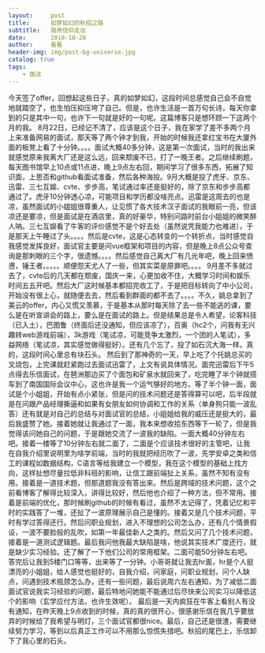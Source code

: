 ```yaml
---
layout:     post
title:      如梦如幻的秋招之路
subtitle:   路用信仰走出
date:       2018-10-20
author:     看看
header-img: img/post-bg-universe.jpg
catalog: true
tags:
    - 面试
---
```

   今天签了offer，回想起这些日子，真的如梦如幻，这段时间总感觉自己会不自觉地就踏空了，也生怕压抑压垮了自己。但是，也许生活是一首万句长诗，每天你拿到的只是其中一句，也许下一句就是好的一句呢。这篇博客只是想环顾一下这两个月的我。
   8月22日，已经记不清了，应该是这个日子，我在家学了差不多两个月上来准备网易的面试，那天等了两个钟才到我，开始的时候我还拿红宝书在大厦外面的板凳上看了十分钟。。。。面试大概40多分钟，这是第一次面试，当时的我出来就感觉原来我离大厂还是这么远，回来颓废不已，打了一晚王者。之后继续刷题，每天图书馆早上10点或11点进，晚上9点左右回，期间学习了很多东西，拓展了知识面，上思否和github看面试准备，然后各种海投。9月大概是投了虎牙、京东、迅雷、三七互娱、cvte、步步高，笔试通过率还是挺好的，除了京东和步步高都通过了。虎牙10分钟透心凉，可能项目和学历都没啥亮点。迅雷是这周去的也是凉，虽然面试的小姐姐很尊重人，让见惯了各大技术汉子面试的我眼前一亮，但该凉还是要凉，但是面试是在酒店里，真的好豪华，特别问路时前台小姐姐的微笑醉人呐。三七互娱看了牛客的评价感觉不是个好去处（虽然说凭我能力也难进），于是那天上午睡过了头。。。。然后是cvte，这是心态转变的一个转折点，当时感觉自我感觉发挥良好，面试官主要是问vue框架和项目的内容，但是晚上8点公众号查询是那刺眼的三个字，很遗憾。。。。然后感觉自己离大厂有几光年吧，晚上回来愤懑，锤王者。。。。。顺便怨天尤人了一些，但其实菜是原罪吧。。。。
   9月差不多就过去了，cvte后的几天都在颓废，国庆一来，心更加收不住，大概学习时间和娱乐时间五五开吧。然后大厂这时候基本都招完收工了，于是把目标转向了中小公司，开始没有很上心，就随便去去，然后看到群面的都不去了。。。。不久，姚总拿到了美云的offer，内心又慌又羡慕，于是基本从那时每天除了去一些不能逃的课，要么是在听宣讲会的路上，要么是在面试的路上。但是结果总是令人希望，论客科技（已入土），巴图鲁（终面后还没通知，但应该凉了），百奥（hc2个，问我有无兴趣转web游戏前端），3k游戏（笔试凉，可能竞争太激烈，一个团的人笔试），多益网络（笔试凉，其实感觉做得挺好）。还有几个忘了，投了如石沉大海一样。真的，这段时间心里总有块石头。
   然后到了那神奇的一天，早上吃了个托姚总买的叉烧包，上完课就赶紧跑过去面试迅雷了，上文有说具体情况。面完迅雷后下午5点得去乐信面试，在琶洲那边买了个面包和矿泉水就回来了，吃完睡了半个钟就搭车到了南国国际会议中心，这也许是我一个运气够好的地方。等了半个钟一面，面试是个小姐姐，开始有点小紧张，但是问的技术问题还是答得算可以吧，后半段就是在问跟产品经理撕逼和如果有女朋友如何协调和工作的关系（单身狗只能一波乱答）还有就是对自己的总结与对面试官的总结，小姐姐给我的威压还是挺大的，最后我盛赞了她。接着她就让我通过了一面，我本来想收拾东西等下一轮了，但是我觉得该问她自己的问题，于是跟她交流了一波我的缺陷。一面大概40分钟左右吧。接着一楼等了10分钟左右就二面了，二面是个应该技术很好的主管吧，让我在自我介绍里说明里为啥学前端，当时的我就把经历吹了一波，先学安卓之类和信工的课程如数据结构，C语言等给我建立一个模型，我在这个模型的基础上找方向，这样扯想尽量拉低非科班的影响，让信工跟前端扯上关系，虽然不知有没有用。接着是一道技术题，但那道题我没有答出来。然后是跨域的技术问题，这个之前看博客了解得比较深入，讲得比较好，然后他也介绍了一种方法，但不常用。接着是前端的优化，那时候刷github的时候有看过，虽然不太记得了，凭着记忆和平时的实践答了一堆，还扯了一波原理展示自己是懂的。接着又是几个技术问题，平时有学过答得还行。然后问职业规划，进入不理想的公司怎么办，还有几个情景假设，一波不要脸般的乱吹，如第一年最佳新人之类的。然后又问了几个技术问题，接着是一道测试逻辑题。最后我问他我最大缺陷是啥，他说其实技术广度还行，就是缺少实习经验。还了解了一下他们公司的常用框架。二面可能50分钟左右吧。答完后让我到5楼门口等等，出来等了一分钟。小哥哥就让我去hr面，hr是个人挺漂亮的小姐姐，给人感觉也挺好的，自我介绍，问家庭，问职业规划，问个人缺点，问遇到技术瓶颈怎么办，还有一些问题，最后说周六左右通知，为了减低二面面试官说我实习经验的问题，最后特地问她能不能通过后尽快来公司实习以降低这个的影响（玄学应付方法，也许生效呢）。
   最后是一天内疯狂在牛客上看别人有没有通知，在昨天晚上9点收到的时候，真的真的很开心，很感谢乐信在我几乎要放弃的时候给了我希望与明灯，三个面试官都很nice。最后，自己还是很渣，需要继续努力学习，等到以后真正工作可以不用那么惊慌失措吧。秋招的尾巴上，乐信卸下了我心里的石头。
   






